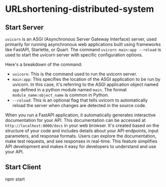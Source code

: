 # URLshortening-distributed-system

## Start Server
`uvicorn` is an ASGI (Asynchronous Server Gateway Interface) server, used primarily for running asynchronous web applications built using frameworks like FastAPI, Starlette, or Quart. The command `uvicorn main:app --reload` is used to start the uvicorn server with specific configuration options.

Here's a breakdown of the command:

- `uvicorn`: This is the command used to run the uvicorn server.
- `main:app`: This specifies the location of the ASGI application to be run by uvicorn. In this case, it's referring to the ASGI application object named `app` defined in a python module named `main`. The format `module_name:object_name` is common in Python.
- `--reload`: This is an optional flag that tells uvicorn to automatically reload the server when changes are detected in the source code.

When you run a FastAPI application, it automatically generates interactive documentation for your API. This documentation can be accessed at `http://localhost:8000/docs` in your web browser. It's created based on the structure of your code and includes details about your API endpoints, input parameters, and response formats. Users can explore the documentation, make test requests, and see responses in real-time. This feature simplifies API development and makes it easy for developers to understand and use your API.

## Start Client
npm start